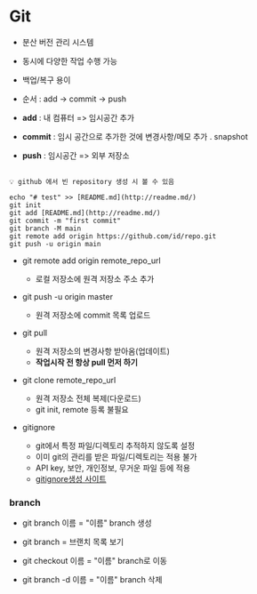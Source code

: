 # Git

- 분산 버전 관리 시스템
- 동시에 다양한 작업 수행 가능
- 백업/복구 용이



- 순서 : add -> commit -> push 



- **add** : 내 컴퓨터 => 임시공간 추가
- **commit** : 임시 공간으로 추가한 것에 변경사항/메모 추가 . snapshot
- **push** : 임시공간 => 외부 저장소 



``````

💡 github 에서 빈 repository 생성 시 볼 수 있음

echo "# test" >> [README.md](http://readme.md/)
git init
git add [README.md](http://readme.md/)
git commit -m "first commit"
git branch -M main
git remote add origin https://github.com/id/repo.git
git push -u origin main

``````

- git remote add origin remote_repo_url
  - 로컬 저장소에 원격 저장소 주소 추가
- git push -u origin master
  - 원격 저장소에 commit 목록 업로드
- git pull 
  - 원격 저장소의 변경사항 받아옴(업데이트)
  - **작업시작 전 항상 pull 먼저 하기**

- git clone remote_repo_url
  - 원격 저장소 전체 복제(다운로드)
  - git init, remote 등록 불필요
- gitignore
  - git에서 특정 파일/디렉토리 추적하지 않도록 설정
  - 이미 git의 관리를 받은 파일/디렉토리는 적용 불가
  - API key, 보안, 개인정보, 무거운 파일 등에 적용 
  - [gitignore생성 사이트](https://www.toptal.com/developers/gitignore/)



### branch

- git branch 이름 = "이름" branch 생성

- git branch = 브랜치 목록 보기

- git checkout 이름 = "이름" branch로 이동

- git branch -d 이름 = "이름" branch 삭제

  
